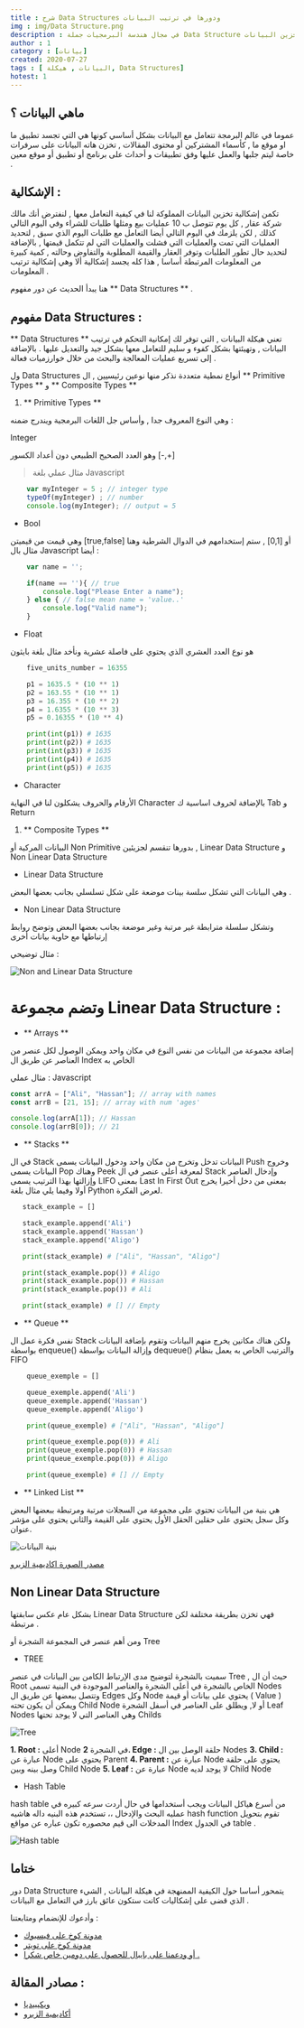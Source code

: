 ```yaml
---
title : شرح Data Structures ودورها في ترتيب البيانات
img : img/Data Structure.png
description : في مجال هندسة البرمجيات جملة Data Structure تعني بنية أو هيكل البيانات والتي تتيح لك ترتيب وتخزين البيانات
author : 1
category : [بيانات]
created: 2020-07-27
tags : [ البيانات , هيكلة, Data Structures]
hotest: 1
---
```

## ماهي البيانات ؟

عموما في عالم البرمجة تتعامل مع البيانات بشكل أساسي كونها هي التي تجسد تطبيق ما او موقع ما , كأسماء المشتركين أو محتوى المقالات , تخزن هاته البيانات على سرفرات خاصة ليتم جلبها والعمل عليها وفق تطبيقات و أحداث على برنامج أو تطبيق أو موقع معين .

## الإشكالية : 

تكمن إشكالية تخزين البيانات المملوكة لنا في كيفية التعامل معها , لنفترض أنك مالك شركة عقار , كل يوم تتوصل ب 10 عمليات بيع ومثلها طلبات للشراء وفي اليوم التالي كذلك , لكن يلزمك في اليوم التالي أيضا التعامل مع طلبات اليوم الذي سبق , لتحديد العمليات التي تمت والعمليات التي فشلت والعمليات التي لم تتكمل قيمتها , بالإضافة لتحديد حال تطور الطلبات وتوفر العقار والقيمة المطلوبة والتفاوض وحالته , كمية كبيرة من المعلومات المرتبطة أساسا , هذا كله يجسد إشكالية ألا وهي إشكالية ترتيب المعلومات .

هنا يبدأ الحديث عن دور مفهوم ** Data Structures ** .

## مفهوم Data Structures :

** Data Structures ** تعني هيكلة البيانات , التي توفر لك إمكانية التحكم في ترتيب البيانات , وتهيئتها بشكل كفوء و سليم للتعامل معها بشكل جيد والتعديل عليها . بالإضافة إلى تسريع عمليات المعالجة والبحث من خلال خوارزميات فعالة .

ول Data Structures أنواع نمطية متعددة نذكر منها نوعين رئيسيين , ال ** Primitive Types ** و ** Composite Types **

1. ** Primitive Types **

وهي النوع المعروف جدا , وأساس جل اللغات البرمجية ويندرج ضمنه : 

   Integer 

وهو العدد الصحيح الطبيعي دون أعداد الكسور [-,+]

> مثال عملي بلغة Javascript

```javascript
    var myInteger = 5 ; // integer type
    typeOf(myInteger) ; // number 
    console.log(myInteger); // output = 5
```

-  Bool

وهي قيمت من قيميتن [true,false] أو [0,1] , ستم إستخدامهم في الدوال الشرطية وهنا مثال بال Javascript أيضا :

```javascript
    var name = '';

    if(name == ''){ // true
        console.log("Please Enter a name");
    } else { // false mean name = 'value..'
        console.log("Valid name");
    }   
```

-  Float

هو نوع العدد العشري الذي يحتوي على فاصلة عشرية ونأخد مثال بلغة بايثون 

```python 
    five_units_number = 16355

    p1 = 1635.5 * (10 ** 1)
    p2 = 163.55 * (10 ** 1)
    p3 = 16.355 * (10 ** 2)
    p4 = 1.6355 * (10 ** 3)
    p5 = 0.16355 * (10 ** 4)

    print(int(p1)) # 1635
    print(int(p2)) # 1635
    print(int(p3)) # 1635
    print(int(p4)) # 1635
    print(int(p5)) # 1635
```

-  Character

الأرقام والحروف يشكلون لنا في النهاية  Character بالإضافة لحروف اساسية ك Tab و Return 

1. ** Composite Types **

البيانات المركية أو Non Primitive بدورها تنقسم لجزيئين , Linear Data Structure و Non Linear Data Structure 

-  Linear Data Structure

وهي البيانات التي تشكل سلسة بينات موضعة على شكل تسلسلي بجانب بعضها البعض .

-  Non Linear Data Structure

وتشكل سلسلة مترابطة غير مرتبة وغير موضعة بجانب بعضها البعض وتوضح روابط إرتباطها مع حاوية بيانات أخرى 

مثال توضيحي : 

![Non and Linear Data Structure](./images/NonandLinearData.png)

# وتضم مجموعة Linear Data Structure : 

- ** Arrays **

إضافة مجموعة من البيانات من نفس النوع في مكان واحد ويمكن الوصول لكل عنصر من العناصر عن طريق ال Index الخاص به 

مثال عملي : Javascript 

```javascript
const arrA = ["Ali", "Hassan"]; // array with names
const arrB = [21, 15]; // array with num 'ages'

console.log(arrA[1]); // Hassan
console.log(arrB[0]); // 21
```

- ** Stacks **

 في ال Stack البيانات تدخل وتخرج من مكان واحد ودخول البيانات يسمى Push وخروج البيانات يسمى Pop وهناك Peek لمعرفة أعلى عنصر في ال Stack وإدخال العناصر وإزالتها بهذا الترتيب يسمى LIFO بمعنى Last In First Out بمعنى من دخل أخيرا يخرج أولا وفيما يلي مثال بلغة Python لعرض الفكرة.

 
 ```python
    stack_example = []

    stack_example.append('Ali')
    stack_example.append('Hassan')
    stack_example.append('Aligo')

    print(stack_example) # ["Ali", "Hassan", "Aligo"]

    print(stack_example.pop()) # Aligo
    print(stack_example.pop()) # Hassan
    print(stack_example.pop()) # Ali

    print(stack_example) # [] // Empty
 ```

- ** Queue **

نفس فكرة عمل ال Stack ولكن هناك مكانين يخرج منهم البيانات وتقوم بإضافة البيانات بواسطة enqueue() وإزالة البيانات بواسطة dequeue() والترتيب الخاص به يعمل بنظام FIFO

```python
    queue_exemple = []

    queue_exemple.append('Ali')
    queue_exemple.append('Hassan')
    queue_exemple.append('Aligo')

    print(queue_exemple) # ["Ali", "Hassan", "Aligo"]

    print(queue_exemple.pop(0)) # Ali
    print(queue_exemple.pop(0)) # Hassan
    print(queue_exemple.pop(0)) # Aligo

    print(queue_exemple) # [] // Empty
```

- ** Linked List **

 هي بنية من البيانات تحتوي على مجموعة من السجلات مرتبة ومرتبطة ببعضها البعض وكل سجل يحتوي على حقلين الحقل الأول يحتوي على القيمة والثاني يحتوي على مؤشر عنوان.

 ![بنية البيانات](https://elzero.org/wp-content/uploads/2020/05/data-structure-linked-list.png)

 [مصدر الصورة اكاديمية الزيرو](https://elzero.org/everything-about-data-structure/)

## Non Linear Data Structure

بشكل عام عكس سابقتها Linear Data Structure فهي تخزن بطريقة مختلفة لكن مرتبطة .

ومن أهم عنصر في المجموعة الشجرة أو Tree 

-  TREE

سميت بالشجرة لتوضيح مدى الإرتباط الكامن بين البيانات في عنصر Tree , حيث أن ال Root الخاص بالشجرة في أعلى الشجرة والعناصر الموجودة في البنية تسمى Nodes وتتصل ببعضها عن طريق ال Edges وكل Node يحتوي على بيانات أو قيمة ( Value ) ويمكن أن يكون تحته Child Node أو لا, ويطلق على العناصر في أسفل الشجرة Leaf Nodes وهي العناصر التي لا يوجد تحتها Childs 

![Tree](https://upload.wikimedia.org/wikipedia/commons/thumb/d/d1/Sorted_binary_tree_breadth-first_traversal.svg/250px-Sorted_binary_tree_breadth-first_traversal.svg.png)

**1. Root   :**	أعلى Node في الشجرة
**2. Edge   :**	حلقة الوصل بين ال Nodes
**3. Child  :**	عبارة عن Node يحتوي على Parent
**4. Parent :**	عبارة عن Node يحتوي على حلقة وصل بينه وبين Child Node
**5. Leaf   :**	عبارة عن Node لا يوجد لديه Child Node

-  Hash Table

hash table من أسرع هياكل البيانات ويجب أستخدامها في حال أردت سرعه كبيره في عمليه البحث والإدخال ،،
تستخدم هذه البنيه داله هاشيه hash function تقوم بتحويل المدخلات الى قيم محصوره تكون عباره عن مواقع Index في الجدول table .

![Hash table](https://upload.wikimedia.org/wikipedia/commons/thumb/7/7d/Hash_table_3_1_1_0_1_0_0_SP.svg/315px-Hash_table_3_1_1_0_1_0_0_SP.svg.png)

## ختاما 

دور Data Structure يتمحور أساسا حول الكيفية الممنهجة في هيكلة البيانات , الشيء الذي قضى على إشكاليات كانت ستكون عائق بارز في التعامل مع البيانات .

وأدعوك للإنضمام ومتابعتنا :
- [مدونة كوخ على فيسبوك](https://web.facebook.com/Ko5Blog/)
- [مدونة كوخ على تويتر](https://twitter.com/Ko5Blog)
- [أو ودعمنا على بايبال للحصول على دومين خاص شكرا .](https://paypal.me/ALAHCEN?locale.x=en_US)

## مصادر المقالة :

- [ويكيبيديا](https://en.wikipedia.org/wiki/List_of_data_structures)
- [أكاديمية الزيرو](https://elzero.org/everything-about-data-structure/)




